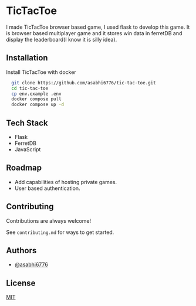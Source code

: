 
# TicTacToe

I made TicTacToe browser based game, I used flask to develop this game. It is browser based multiplayer game and it stores win data in ferretDB and display the leaderboard(I know it is silly idea).

## Installation

Install TicTacToe with docker

```bash
  git clone https://github.com/asabhi6776/tic-tac-toe.git
  cd tic-tac-toe
  cp env.example .env
  docker compose pull
  docker compose up -d
```

## Tech Stack

- Flask
- FerretDB
- JavaScript

## Roadmap

- Add capabilities of hosting private games.
- User based authentication.

## Contributing

Contributions are always welcome!

See `contributing.md` for ways to get started.

## Authors

- [@asabhi6776](https://www.github.com/asabhi6776)

## License

[MIT](https://choosealicense.com/licenses/mit/)
